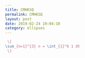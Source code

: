 ```yaml
---
title: CMHKSQ
permalink: CMHKSQ
layout: post
date: 2019-02-24 19:04:10
category: ellipses
---
```


```latex
 \[
\sum_{n=1}^{3} n = \int_{1}^6 1 dt
 \]
```